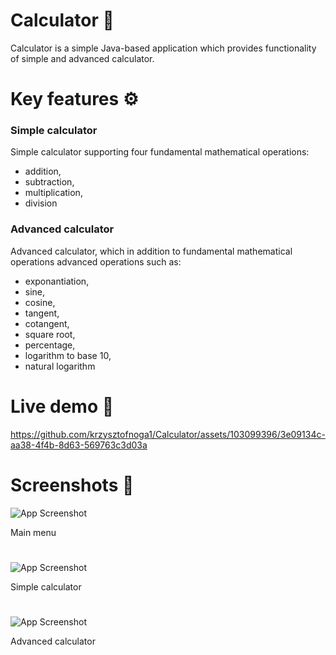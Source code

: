 # Calculator 📱

Calculator is a simple Java-based application which provides functionality of simple and advanced calculator.

# Key features ⚙️

### Simple calculator

Simple calculator supporting four fundamental mathematical operations:
- addition,
- subtraction,
- multiplication,
- division

### Advanced calculator

Advanced calculator, which in addition to fundamental mathematical operations advanced operations such as:
- exponantiation,
- sine,
- cosine,
- tangent,
- cotangent,
- square root,
- percentage,
- logarithm to base 10,
- natural logarithm

# Live demo 🎥

https://github.com/krzysztofnoga1/Calculator/assets/103099396/3e09134c-aa38-4f4b-8d63-569763c3d03a

# Screenshots 📸

![App Screenshot](https://i.postimg.cc/yNjc0P4S/Screenshot-20230928-174514.png)

Main menu
#

![App Screenshot](https://i.postimg.cc/76QzWZLH/Screenshot-20230928-174904.png)

Simple calculator
#

![App Screenshot](https://i.postimg.cc/d3kCPc78/Screenshot-20230928-174938.png)

Advanced calculator
#
